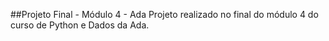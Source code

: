 ##Projeto Final - Módulo 4 - Ada
Projeto realizado no final do módulo 4 do curso de Python e Dados da Ada.
